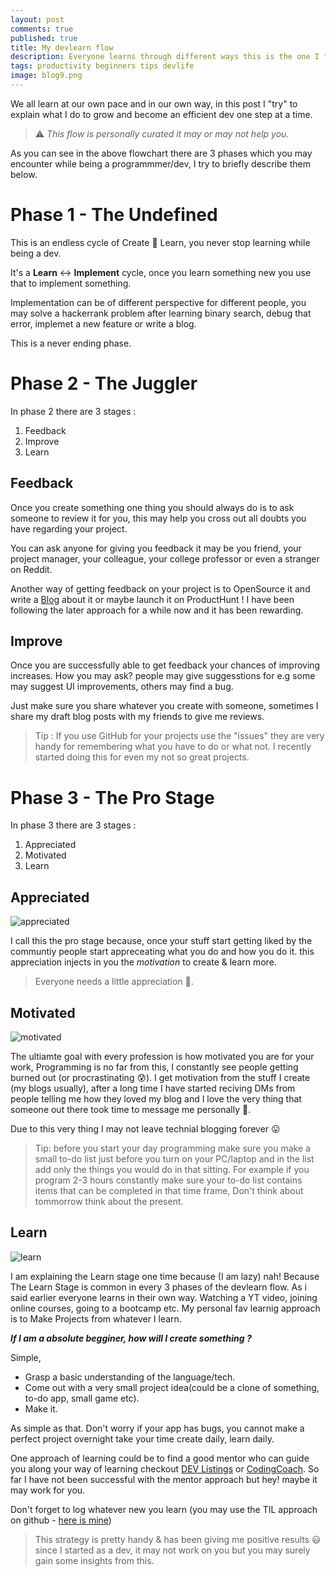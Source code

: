 ```yaml
---
layout: post
comments: true
published: true
title: My devlearn flow
description: Everyone learns through different ways this is the one I follow and recommend
tags: productivity beginners tips devlife
image: blog9.png
---
```


We all learn at our own pace and in our own way, in this post I "try" to explain what I do to grow and become an efficient dev one step at a time.

> ⚠️ *This flow is personally curated it may or may not help you.*


As you can see in the above flowchart there are 3 phases which you may encounter while being a programmmer/dev, I try to briefly describe them below.

# Phase 1 - The Undefined
This is an endless cycle of Create 🔄 Learn, you never stop learning while being a dev.

It's a **Learn** <-> **Implement** cycle, once you learn something new you use that to implement something.

Implementation can be of different perspective for different people, you may solve a hackerrank problem after learning binary search, debug that error, implemet a new feature or write a blog.

This is a never ending phase.

# Phase 2 - The Juggler
In phase 2 there are 3 stages :

1. Feedback 
2. Improve
3. Learn

## Feedback
Once you create something one thing you should always do is to ask someone to review it for you, this may help you cross out all doubts you have regarding your project.

You can ask anyone for giving you feedback it may be you friend, your project manager, your colleague, your college professor or even a stranger on Reddit.

Another way of getting feedback on your project is to OpenSource it and write a [Blog](https://dev.to/bhupesh/todohub-create-a-todo-list-using-github-issues-2had) about it or maybe launch it on ProductHunt !
I have been following the later approach for a while now and it has been rewarding.

## Improve
Once you are successfully able to get feedback your chances of improving increases.
How you may ask?
people may give suggesstions for e.g some may suggest UI improvements, others may find a bug. 

Just make sure you share whatever you create with someone, sometimes I share my draft blog posts with my friends to give me reviews.

> Tip : If you use GitHub for your projects use the "issues" they are very handy for remembering what you have to do or what not. I recently started doing this for even my not so great projects.


# Phase 3 - The Pro Stage
In phase 3 there are 3 stages :

1. Appreciated 
2. Motivated
3. Learn

## Appreciated

![appreciated](https://media.giphy.com/media/kiLq8SSDcewve/giphy.gif)

I call this the pro stage because, once your stuff start getting liked by the communtiy people start appreceating what you do and how you do it.
this appreciation injects in you the _motivation_ to create & learn more.

> Everyone needs a little appreciation 💟.

## Motivated

![motivated](https://media.giphy.com/media/3o6ZsXHLRnkgPtEYVi/giphy.gif)

The ultiamte goal with every profession is how motivated you are for your work, Programming is no far from this, I constantly see people getting burned out (or procrastinating 😰).
I get motivation from the stuff I create (my blogs usually), after a long time I have started reciving DMs from people telling me how they loved my blog and I love the very thing that someone out there took time to message me personally 💓.

Due to this very thing I may not leave technial blogging forever 😛

> Tip: before you start your day programming make sure you make a small to-do list
<span class="mark"> just before you turn on your PC/laptop </span> and in the list add only the things you would do in that sitting.
For example if you program 2-3 hours constantly make sure your to-do list contains items that can be completed in that time frame, Don't think about tommorrow think about the present.


## Learn

![learn](https://media.giphy.com/media/DpNrB4a210Qg0/giphy.gif)

I am explaining the Learn stage one time because (I am lazy) nah!
Because The Learn Stage is common in every 3 phases of the devlearn flow.
As i said earlier everyone learns in their own way.
Watching a YT video, joining online courses, going to a bootcamp etc.
My personal fav learnig approach is to Make Projects from whatever I learn.

_**If I am a absolute begginer, how will I create something ?**_

Simple, 
- Grasp a basic understanding of the language/tech.
- Come out with a very small project idea(could be a clone of something, to-do app, small game etc).
- Make it.

As simple as that.
Don't worry if your app has bugs, you cannot make a perfect project overnight take your time create daily, learn daily.

One approach of learning could be to find a good mentor who can guide you along your way of learning checkout [DEV Listings](https://dev.to/listings/mentors) or [CodingCoach](https://codingcoach.io/).
So far I have not been successful with the mentor approach but hey! maybe it may work for you.

Don't forget to log whatever new you learn (you may use the TIL approach on github - [here is mine](https://bhupesh.gitbook.io/notes/))

> This strategy is pretty handy & has been giving me positive results 😃 since I started as a dev, it may not work on you but you may surely gain some insights from this.
